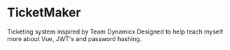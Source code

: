 # TicketMaker
Ticketing system inspired by Team Dynamicx
Designed to help teach myself more about Vue, JWT's and password hashing.
